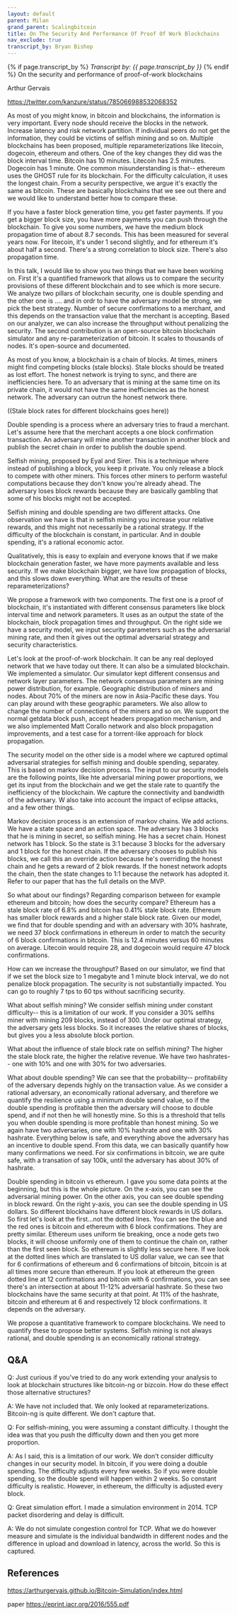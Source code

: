 ```yaml
---
layout: default
parent: Milan
grand_parent: Scalingbitcoin
title: On The Security And Performance Of Proof Of Work Blockchains
nav_exclude: true
transcript_by: Bryan Bishop
---
```


{% if page.transcript_by %} <i>Transcript by:
{{ page.transcript_by }}</i> {% endif %} On the security and performance
of proof-of-work blockchains

Arthur Gervais

<https://twitter.com/kanzure/status/785066988532068352>

As most of you might know, in bitcoin and blockchains, the information
is very important. Every node should receive the blocks in the network.
Increase latency and risk network partition. If individual peers do not
get the information, they could be victims of selfish mining and so on.
Multiple blockchains has been proposed, multiple reparameterizations
like litecoin, dogecoin, ethereum and others. One of the key changes
they did was the block interval time. Bitcoin has 10 minutes. Litecoin
has 2.5 minutes. Dogecoin has 1 minute. One common misunderstanding is
that-- ethereum uses the GHOST rule for its blockchain. For the
difficulty calculation, it uses the longest chain. From a security
perspective, we argue it's exactly the same as bitcoin. These are
basically blockchains that we see out there and we would like to
understand better how to compare these.

If you have a faster block generation time, you get faster payments. If
you get a bigger block size, you have more payments you can push through
the blockchain. To give you some numbers, we have the medium block
propagation time of about 8.7 seconds. This has been measured for
several years now. For litecoin, it's under 1 second slightly, and for
ethereum it's about half a second. There's a strong correlation to block
size. There's also propagation time.

In this talk, I would like to show you two things that we have been
working on. First it's a quantified framework that allows us to compare
the security provisions of these different blockchain and to see which
is more secure. We analyze two pillars of blockchain security, one is
double spending and the other one is .... and in ordr to have the
adversary model be strong, we pick the best strategy. Number of secure
confirmations to a merchant, and this depends on the transaction value
that the merchant is accepting. Based on our analyzer, we can also
increase the throughput without penalizing the security. The second
contribution is an open-source bitcoin blockchain simulator and any
re-parameterization of bitcoin. It scales to thousands of nodes. It's
open-source and documented.

As most of you know, a blockchain is a chain of blocks. At times, miners
might find competing blocks (stale blocks). Stale blocks should be
treated as lost effort. The honest network is trying to sync, and there
are inefficiencies here. To an adversary that is mining at the same time
on its private chain, it would not have the same inefficiencies as the
honest network. The adversary can outrun the honest network there.

((Stale block rates for different blockchains goes here))

Double spending is a process where an adversary tries to fraud a
merchant. Let's assume here that the merchant accepts a one block
confirmation transaction. An adversary will mine another transaction in
another block and publish the secret chain in order to publish the
double spend.

Selfish mining, proposed by Eyal and Sirer. This is a technique where
instead of publishing a block, you keep it private. You only release a
block to compete with other miners. This forces other miners to perform
wasteful computations because they don't know you're already ahead. The
adversary loses block rewards because they are basically gambling that
some of his blocks might not be accepted.

Selfish mining and double spending are two different attacks. One
observation we have is that in selfish mining you increase your relative
rewards, and this might not necessarily be a rational strategy. If the
difficulty of the blockchain is constant, in particular. And in double
spending, it's a rational economic actor.

Qualitatively, this is easy to explain and everyone knows that if we
make blockchain generation faster, we have more payments available and
less security. If we make blockchain bigger, we have low propagation of
blocks, and this slows down everything. What are the results of these
reparameterizations?

We propose a framework with two components. The first one is a proof of
blockchain, it's instantiated with different consensus parameters like
block interval time and network parameters. It uses as an output the
state of the blockchain, block propagation times and throughput. On the
right side we have a security model, we input security parameters such
as the adversarial mining rate, and then it gives out the optimal
adversarial strategy and security characteristics.

Let's look at the proof-of-work blockchain. It can be any real deployed
network that we have today out there. It can also be a simulated
blockchain. We implemented a simulator. Our simulator kept different
consensus and network layer parameters. The network consensus parameters
are mining power distribution, for example. Geographic distribution of
miners and nodes. About 70% of the miners are now in Asia-Pacific these
days. You can play around with these geographic parameters. We also
allow to change the number of connections of the miners and so on. We
support the normal getdata block push, accept headers propagation
mechanism, and we also implemented Matt Corallo network and also block
propagation improvements, and a test case for a torrent-like approach
for block propagation.

The security model on the other side is a model where we captured
optimal adversarial strategies for selfish mining and double spending,
separatey. This is based on markov decision process. The input to our
security models are the following points, like hte adversarial mining
power proportions, we get its input from the blockchain and we get the
stale rate to quantify the inefficiency of the blockchain. We capture
the connectivity and bandwidth of the adversary. W also take into
account the impact of eclipse attacks, and a few other things.

Markov decision process is an extension of markov chains. We add
actions. We have a state space and an action space. The adversary has 3
blocks that he is mining in secret, so selfish mining. He has a secret
chain. Honest network has 1 block. So the state is 3:1 because 3 blocks
for the adversary and 1 block for the honest chain. If the adversary
chooses to publish his blocks, we call this an override action because
he's overriding the honest chain and he gets a reward of 2 blok rewards.
If the honest network adopts the chain, then the state changes to 1:1
because the network has adopted it. Refer to our paper that has the full
details on the MVP.

So what about our findings? Regarding comparison between for example
ethereum and bitcoin; how does the security compare? Ethereum has a
stale block rate of 6.8% and bitcoin has 0.41% stale block rate.
Ethereum has smaller block rewards and a higher stale block rate. Given
our model, we find that for double spending and with an adversary with
30% hashrate, we need 37 block confirmations in ethereum in order to
match the security of 6 block confirmations in bitcoin. This is 12.4
minutes versus 60 minutes on average. Litecoin would require 28, and
dogecoin would require 47 block confirmations.

How can we increase the throughput? Based on our simulator, we find that
if we set the block size to 1 megabyte and 1 minute block interval, we
do not penalize block propagation. The security is not substantially
impacted. You can go to roughly 7 tps to 60 tps without sacrificing
security.

What about selfish mining? We consider selfish mining under constant
difficulty-- this is a limitation of our work. If you consider a 30%
selfihs miner with mining 209 blocks, instead of 300. Under our optimal
strategy, the adversary gets less blocks. So it increases the relative
shares of blocks, but gives you a less absolute block portion.

What about the influence of stale block rate on selfish mining? The
higher the stale block rate, the higher the relative revenue. We have
two hashrates-- one with 10% and one with 30% for two adversaries.

What about double spending? We can see that the probability--
profitability of the adversary depends highly on the transaction value.
As we consider a rational adversary, an economically rational adversary,
and therefore we quantify the resilience using a minimum double spend
value, so if the double spending is profitable then the adversary will
choose to double spend, and if not then he will honestly mine. So this
is a threshold that tells you when double spending is more profitable
than honest mining. So we again have two adversaries, one with 10%
hashrate and one with 30% hashrate. Everything below is safe, and
everything above the adversary has an incentive to double spend. From
this data, we can basically quantify how many confirmations we need. For
six confirmations in bitcoin, we are quite safe, with a transation of
say 100k, until the adversary has about 30% of hashrate.

Double spending in bitcoin vs ethereum. I gave you some data points at
the beginning, but this is the whole picture. On the x-axis, you can see
the adversarial mining power. On the other axis, you can see double
spending in block reward. On the right y-axis, you can see the double
spending in US dollars. So different blockhains have different block
rewards in US dollars. So first let's look at the first...not the dotted
lines. You can see the blue and the red ones is bitcoin and ethereum
with 6 block confirmations. They are pretty similar. Ethereum uses
uniform tie breaking, once a node gets two blocks, it will choose
uniformly one of them to continue the chain on, rather than the first
seen block. So ethereum is slightly less secure here. If we look at the
dotted lines which are translated to US dollar value, we can see that
for 6 confirmations of ethereum and 6 confirmations of bitcoin, bitcoin
is at all times more secure than ethereum. If you look at ethereum the
green dotted line at 12 confirmations and bitcoin with 6 confirmations,
you can see there's an intersection at about 11-12% adversarial
hashrate. So these two blockchains have the same security at that point.
At 11% of the hashrate, bitcoin and ethereum at 6 and respectively 12
block confirmations. It depends on the adversary.

We propose a quantitative framework to compare blockchains. We need to
quantify these to propose better systems. Selfish mining is not always
rational, and double spending is an economically rational strategy.

## Q&A

Q: Just curious if you've tried to do any work extending your analysis
to look at blockchain structures like bitcoin-ng or bizcoin. How do
these effect those alternative structures?

A: We have not included that. We only looked at reparameterizations.
Bitcoin-ng is quite different. We don't capture that.

Q: For selfish-mining, you were assuming a constant difficulty. I
thought the idea was that you push the difficulty down and then you get
more proportion.

A: As I said, this is a limitation of our work. We don't consider
difficulty changes in our security model. In bitcoin, if you were doing
a double spending. The difficulty adjusts every few weeks. So if you
were double spending, so the double spend will happen within 2 weeks. So
constant difficulty is realistic. However, in ethereum, the difficulty
is adjusted every block.

Q: Great simulation effort. I made a simulation environment in 2014. TCP
packet disordering and delay is difficult.

A: We do not simulate congestion control for TCP. What we do however
measure and simulate is the individual bandwidth in different nodes and
the difference in upload and download in latency, across the world. So
this is captured.

## References

<https://arthurgervais.github.io/Bitcoin-Simulation/index.html>

paper <https://eprint.iacr.org/2016/555.pdf>
